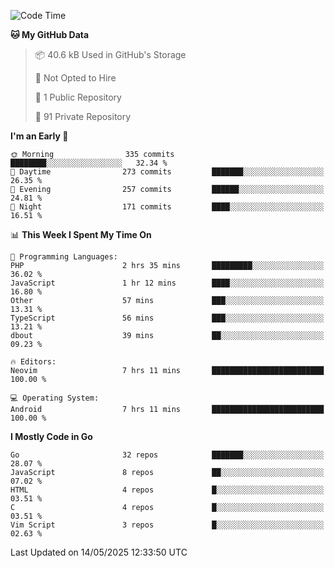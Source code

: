 
<!--START_SECTION:waka-->
![Code Time](http://img.shields.io/badge/Code%20Time-5%2C903%20hrs%2026%20mins-blue)

**🐱 My GitHub Data** 

> 📦 40.6 kB Used in GitHub's Storage 
 > 
> 🚫 Not Opted to Hire
 > 
> 📜 1 Public Repository 
 > 
> 🔑 91 Private Repository 
 > 
**I'm an Early 🐤** 

```text
🌞 Morning                335 commits         ████████░░░░░░░░░░░░░░░░░   32.34 % 
🌆 Daytime                273 commits         ███████░░░░░░░░░░░░░░░░░░   26.35 % 
🌃 Evening                257 commits         ██████░░░░░░░░░░░░░░░░░░░   24.81 % 
🌙 Night                  171 commits         ████░░░░░░░░░░░░░░░░░░░░░   16.51 % 
```


📊 **This Week I Spent My Time On** 

```text
💬 Programming Languages: 
PHP                      2 hrs 35 mins       █████████░░░░░░░░░░░░░░░░   36.02 % 
JavaScript               1 hr 12 mins        ████░░░░░░░░░░░░░░░░░░░░░   16.80 % 
Other                    57 mins             ███░░░░░░░░░░░░░░░░░░░░░░   13.31 % 
TypeScript               56 mins             ███░░░░░░░░░░░░░░░░░░░░░░   13.21 % 
dbout                    39 mins             ██░░░░░░░░░░░░░░░░░░░░░░░   09.23 % 

🔥 Editors: 
Neovim                   7 hrs 11 mins       █████████████████████████   100.00 % 

💻 Operating System: 
Android                  7 hrs 11 mins       █████████████████████████   100.00 % 
```

**I Mostly Code in Go** 

```text
Go                       32 repos            ███████░░░░░░░░░░░░░░░░░░   28.07 % 
JavaScript               8 repos             ██░░░░░░░░░░░░░░░░░░░░░░░   07.02 % 
HTML                     4 repos             █░░░░░░░░░░░░░░░░░░░░░░░░   03.51 % 
C                        4 repos             █░░░░░░░░░░░░░░░░░░░░░░░░   03.51 % 
Vim Script               3 repos             █░░░░░░░░░░░░░░░░░░░░░░░░   02.63 % 
```




 Last Updated on 14/05/2025 12:33:50 UTC
<!--END_SECTION:waka-->

